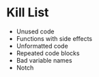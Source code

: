 Kill List
=========
* Unused code
* Functions with side effects
* Unformatted code
* Repeated code blocks
* Bad variable names
* Notch
